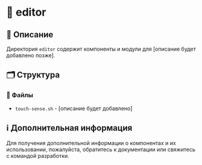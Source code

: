 # 📁 editor

## 📝 Описание
Директория `editor` содержит компоненты и модули для [описание будет добавлено позже].

## 🗂️ Структура

### 📄 Файлы

- `touch-sense.sh` - [описание будет добавлено]

## ℹ️ Дополнительная информация

Для получения дополнительной информации о компонентах и их использовании, пожалуйста, обратитесь к документации или свяжитесь с командой разработки.
